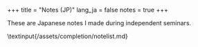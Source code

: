 +++
title = "Notes (JP)"
lang_ja = false
notes = true
+++

These are Japanese notes I made during independent seminars.

\textinput{/assets/completion/notelist.md}